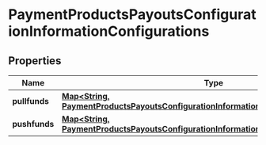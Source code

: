 
# PaymentProductsPayoutsConfigurationInformationConfigurations

## Properties
Name | Type | Description | Notes
------------ | ------------- | ------------- | -------------
**pullfunds** | [**Map&lt;String, PaymentProductsPayoutsConfigurationInformationConfigurationsPullfunds&gt;**](PaymentProductsPayoutsConfigurationInformationConfigurationsPullfunds.md) |  |  [optional]
**pushfunds** | [**Map&lt;String, PaymentProductsPayoutsConfigurationInformationConfigurationsPushfunds&gt;**](PaymentProductsPayoutsConfigurationInformationConfigurationsPushfunds.md) |  |  [optional]




